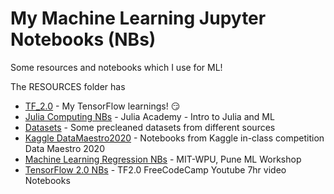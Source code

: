# My Machine Learning Jupyter Notebooks (NBs)
Some resources and notebooks which I use for ML!

The RESOURCES folder has 
- [TF_2.0](/TF_2.0) - My TensorFlow learnings! :smirk:
- [Julia Computing NBs](/Julia_Computing_NB) - Julia Academy - Intro to Julia and ML
- [Datasets](/datasets) - Some precleaned datasets from different sources
- [Kaggle DataMaestro2020](/Kaggle-DataMaestro2020) - Notebooks from Kaggle in-class competition Data Maestro 2020
- [Machine Learning Regression NBs](/RESOURCES/ML_Regression_Res) - MIT-WPU, Pune ML Workshop
- [TensorFlow 2.0 NBs](/TF_2.0_Colab_Books_Res) - TF2.0 FreeCodeCamp Youtube 7hr video Notebooks

